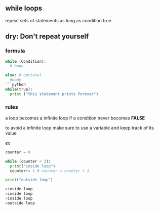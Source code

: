 ## while loops

repeat sets of statements as long as condition true

## dry: Don't repeat yourself

### formula
```python
while (Condition):
  # body

else: # optional
  #body
```python
while(true):
  print ("this statement prints forever")
  ```

### rules

a loop becomes a infinite loop if a condition never becomes
__FALSE__

to avoid a infinite loop make sure to use a variable and keep track of its value

*ex*

```python
counter = 0

while (counter < 3):
  print("inside loop")
  counter+= 1 # counter = counter + 1

print("outside loop")

>inside loop
>inside loop
>inside loop
>outside loop 
